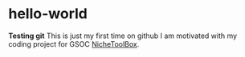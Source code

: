 # hello-world
**Testing git**
This is just my first time on github I am motivated with my coding project for GSOC [NicheToolBox](https://summerofcode.withgoogle.com/projects/#6736029377626112).
